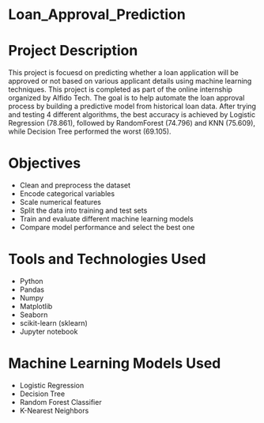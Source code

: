 # Loan_Approval_Prediction
# Project Description
This project is focuesd on predicting whether a loan application will be approved or not based on various applicant details using machine learning techniques. This project is completed as part of the online internship organized by Alfido Tech. The goal is to help automate the loan approval process by building a predictive model from historical loan data. After trying and testing 4 different algorithms, the best accuracy is achieved by Logistic Regression (78.861), followed by RandomForest (74.796) and KNN (75.609), while Decision Tree performed the worst (69.105).

# Objectives
<head>
  <ul>
    <li>Clean and preprocess the dataset</li>
    <li>Encode categorical variables</li>
    <li>Scale numerical features</li>
    <li>Split the data into training and test sets</li>
    <li>Train and evaluate different machine learning models</li>
    <li>Compare model performance and select the best one</li>
  </ul>
</head>

# Tools and Technologies Used
<head>
  <ul>
    <li>Python</li>
    <li>Pandas</li>
    <li>Numpy</li>
    <li>Matplotlib</li>
    <li>Seaborn</li>
    <li>scikit-learn (sklearn)</li>
    <li>Jupyter notebook</li>
  </ul>
</head>

# Machine Learning Models Used
<head>
  <ul>
    <li>Logistic Regression</li>
    <li>Decision Tree</li>
    <li>Random Forest Classifier</li>
    <li>K-Nearest Neighbors</li>
  </ul>
</head>
